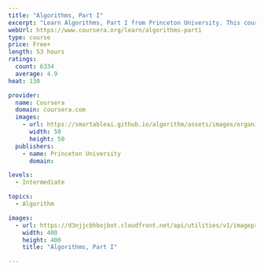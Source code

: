 ```yaml
---
title: "Algorithms, Part I"
excerpt: "Learn Algorithms, Part I from Princeton University. This course covers the essential information that every serious programmer needs to know about algorithms and data structures, with emphasis on applications and scientific performance analysis ..."
webUrl: https://www.coursera.org/learn/algorithms-part1
type: course
price: Free+
length: 53 hours
ratings:
  count: 6334
  average: 4.9
heat: 130

provider:
  name: Coursera
  domain: coursera.com
  images:
    - url: https://smartableai.github.io/algorithm/assets/images/organizations/coursera.com-50x50.jpg
      width: 50
      height: 50
  publishers:
    - name: Princeton University
      domain: 

levels:
  - Intermediate

topics:
  - Algorithm

images:
  - url: https://d3njjcbhbojbot.cloudfront.net/api/utilities/v1/imageproxy/https://s3.amazonaws.com/coursera-course-photos/e3/b971b05cfe11e89d97d1bd932bfd30/algs4partI-logo.png?auto=format%2Ccompress&dpr=1&w=400&h=400&fit=fill&bg=FFF
    width: 400
    height: 400
    title: "Algorithms, Part I"

---
```


